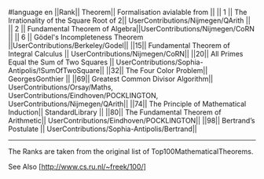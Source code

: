 #language en
||Rank|| Theorem|| Formalisation avialable from ||
|| 1 || The Irrationality of the Square Root of 2|| UserContributions/Nijmegen/QArith ||
|| 2 || Fundamental Theorem of Algebra||UserContributions/Nijmegen/CoRN ||
|| 6 || Gödel's Incompleteness Theorem ||UserContributions/Berkeley/Godel||
||15|| Fundamental Theorem of Integral Calculus || UserContributions/Nijmegen/CoRN||
||20|| All Primes Equal the Sum of Two Squares || UserContributions/Sophia-Antipolis/!SumOfTwoSquare||
||32|| The Four Color Problem|| GeorgesGonthier ||
||69|| Greatest Common Divisor Algorithm|| UserContributions/Orsay/Maths, UserContributions/Eindhoven/POCKLINGTON, UserContributions/Nijmegen/QArith||
||74|| The Principle of Mathematical Induction|| StandardLibrary ||
||80|| The Fundamental Theorem of Arithmetic|| UserContributions/Eindhoven/POCKLINGTON||
||98|| Bertrand’s Postulate || UserContributions/Sophia-Antipolis/Bertrand||

----
The Ranks are taken from the original list of Top100MathematicalTheorems.

See Also [http://www.cs.ru.nl/~freek/100/]
